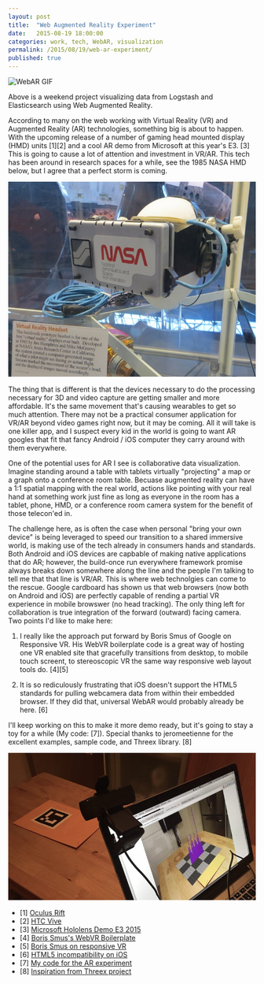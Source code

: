 ```yaml
---
layout: post
title:  "Web Augmented Reality Experiment"
date:   2015-08-19 18:00:00
categories: work, tech, WebAR, visualization
permalink: /2015/08/19/web-ar-experiment/ 
published: true
---
```


![WebAR GIF](/images/posts/2015-08-19-Augmented.gif "WebAR GIF")

Above is a weekend project visualizing data from Logstash and Elasticsearch using Web Augmented Reality.  

According to many on the web working with Virtual Reality (VR) and Augmented Reality (AR) technologies, something big is about to happen.  With the upcoming release of a number of gaming head mounted display (HMD) units [1][2] and a cool AR demo from Microsoft at this year's E3. [3]  This is going to cause a lot of attention and investment in VR/AR.  This tech has been around in research spaces for a while, see the 1985 NASA HMD below, but I agree that a perfect storm is coming.

![Smithsonian exhibit, NASA VR Helmet 1985](/images/posts/2015-08-19-NASA.jpg "Smithsonian exhibit, NASA VR Helmet 1985")

The thing that is different is that the devices necessary to do the processing necessary for 3D and video capture are getting smaller and more affordable.  It's the same movement that's causing wearables to get so much attention.  There may not be a practical consumer application for VR/AR beyond video games right now, but it may be coming.  All it will take is one killer app, and I suspect every kid in the world is going to want AR googles that fit that fancy Android / iOS computer they carry around with them everywhere.

One of the potential uses for AR I see is collaborative data visualization.  Imagine standing around a table with tablets virtually "projecting" a map or a graph onto a conference room table.  Becuase augmented reality can have a 1:1 spatial mapping with the real world, actions like pointing with your real hand at something work just fine as long as everyone in the room has a tablet, phone, HMD, or a conference room camera system for the benefit of those telecon'ed in.

The challenge here, as is often the case when personal "bring your own device" is being leveraged to speed our transition to a shared immersive world, is making use of the tech already in consumers hands and standards.  Both Android and iOS devices are capbable of making native applications that do AR; however, the build-once run everywhere framework promise always breaks down somewhere along the line and the people I'm talking to tell me that that line is VR/AR.   This is where web technolgies can come to the rescue.  Google cardboard has shown us that web browsers (now both on Android and iOS) are perfectly capable of rending a partial VR experience in mobile browswer (no head tracking).  The only thing left for collaboration is true integration of the forward (outward) facing camera.  Two points I'd like to make here:

1) I really like the approach put forward by Boris Smus of Google on Responsive VR.  His WebVR boilerplate code is a great way of hosting one VR enabled site that gracefully transitions from desktop, to mobile touch screent, to stereoscopic VR the same way responsive web layout tools do. [4][5]

2) It is so rediculously frustrating that iOS doesn't support the HTML5 standards for pulling webcamera data from within their embedded browser.  If they did that, universal WebAR would probably already be here. [6]

I'll keep working on this to make it more demo ready, but it's going to stay a toy for a while (My code: [7]).  Special thanks to jeromeetienne for the excellent examples, sample code, and Threex library. [8]

![Still image of laptop camera rig](/images/posts/2015-08-19-Augmented.jpg "WebAR")


* [1] [Oculus Rift](https://www.oculus.com)
* [2] [HTC Vive](http://www.htcvr.com/)
* [3] [Microsoft Hololens Demo E3 2015](https://www.youtube.com/watch?v=6yg6ljnASxw)
* [4] [Boris Smus's WebVR Boilerplate](https://github.com/borismus/webvr-boilerplate)
* [5] [Boris Smus on responsive VR](http://smus.com/responsive-vr/)
* [6] [HTML5 incompatibility on iOS](http://mobilehtml5.org/)
* [7] [My code for the AR experiment](https://github.com/derickson/es-ar-experiment)
* [8] [Inspiration from Threex project](https://github.com/jeromeetienne/threex.webar)